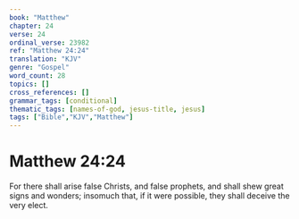 ```yaml
---
book: "Matthew"
chapter: 24
verse: 24
ordinal_verse: 23982
ref: "Matthew 24:24"
translation: "KJV"
genre: "Gospel"
word_count: 28
topics: []
cross_references: []
grammar_tags: [conditional]
thematic_tags: [names-of-god, jesus-title, jesus]
tags: ["Bible","KJV","Matthew"]
---
```


# Matthew 24:24

For there shall arise false Christs, and false prophets, and shall shew great signs and wonders; insomuch that, if it were possible, they shall deceive the very elect.
